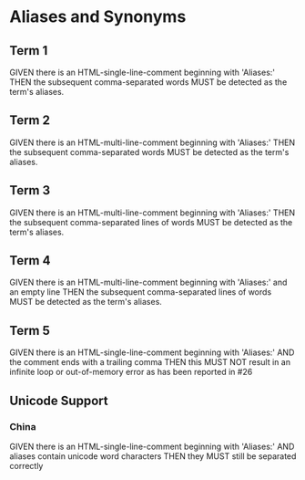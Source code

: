 # Aliases and Synonyms

## Term 1
<!-- Aliases: T1 Alias1, T1-Alias2, T1.Alias3 -->
GIVEN there is an HTML-single-line-comment beginning with 'Aliases:' THEN the
subsequent comma-separated words MUST be detected as the term's aliases.

## Term 2
<!--
Aliases: T2 Alias1, T2-Alias2, T2.Alias3
-->
GIVEN there is an HTML-multi-line-comment beginning with 'Aliases:' THEN the
subsequent comma-separated words MUST be detected as the term's aliases.

## Term 3
<!--
Aliases:
T3 Alias1,
T3-Alias2,
T3.Alias3
-->
GIVEN there is an HTML-multi-line-comment beginning with 'Aliases:' THEN the
subsequent comma-separated lines of words MUST be detected as the term's aliases.

## Term 4
<!--
Aliases:

T4 Alias1,
T4-Alias2,
T4.Alias3
-->
GIVEN there is an HTML-multi-line-comment beginning with 'Aliases:' and an empty
line THEN the subsequent comma-separated lines of words MUST be detected as the
term's aliases.

## Term 5
<!-- Aliases: T5-Alias1, T5-Alias2, -->
GIVEN there is an HTML-single-line-comment beginning with 'Aliases:'
AND the comment ends with a trailing comma
THEN this MUST NOT result in an infinite loop or out-of-memory error
as has been reported in #26


## Unicode Support

### China
<!-- Aliases: 中国zhōngguó, zhōngguó中国, 中zhōngguó国, zhōng中国guó -->
GIVEN there is an HTML-single-line-comment beginning with 'Aliases:'
AND aliases contain unicode word characters
THEN they MUST still be separated correctly
